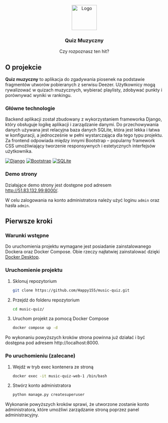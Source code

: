<!-- PROJECT LOGO -->
<br />
<div align="center">
  <a href="https://github.com/Happy155/music-quiz">
    <img src="https://purepng.com/public/uploads/large/purepng.com-music-iconsymbolsiconsapple-iosiosios-8-iconsios-8-721522596085b6osz.png" alt="Logo" width="80" height="80">
  </a>

  <h3 align="center">Quiz Muzyczny</h3>

  <p align="center">
    Czy rozpoznasz ten hit?
  </p>
</div>

<!-- ABOUT THE PROJECT -->
## O projekcie
<strong>Quiz muzyczny</strong> to aplikacja do zgadywania piosenek na podstawie fragmentów utworów pobieranych z serwisu Deezer.
Użytkownicy mogą rywalizować w quizach muzycznych, wybierać playlisty, zdobywać punkty i porównywać wyniki w rankingu.

### Główne technologie
Backend aplikacji został zbudowany z wykorzystaniem frameworka Django, który obsługuje logikę aplikacji i zarządzanie danymi. Do przechowywania danych używana jest relacyjna baza danych SQLite, która jest lekka i łatwa w konfiguracji, a jednocześnie w pełni wystarczająca dla tego typu projektu. Za frontend odpowiada między innymi Bootstrap – popularny framework CSS umożliwiający tworzenie responsywnych i estetycznych interfejsów użytkownika.

[![Django][django]][django-url]
[![Bootstrap][bootstrap]][bootstrap-url]
[![SQLite][sqlite]][sqlite-url]

### Demo strony

Działające demo strony jest dostępne pod adresem http://51.83.132.99:8000/.

W celu zalogowania na konto administratora należy użyć loginu `admin` oraz hasła `admin`.

<!-- GETTING STARTED -->
## Pierwsze kroki

### Warunki wstępne
Do uruchomienia projektu wymagane jest posiadanie zainstalowanego Dockera oraz Docker Compose. Obie rzeczy najłatwiej zainstalować dzięki [Docker Desktop](https://docs.docker.com/get-started/get-docker/).

### Uruchomienie projektu

1. Sklonuj repozytorium
   ```sh
   git clone https://github.com/Happy155/music-quiz.git
   ```
1. Przejdź do folderu repozytorium
   ```sh
   cd music-quiz/
   ```
2. Uruchom projekt za pomocą Docker Compose
   ```sh
   docker compose up -d
   ```
Po wykonaniu powyższych kroków strona powinna już działać i być dostępna pod adresem http://localhost:8000.

### Po uruchomieniu (zalecane)

1. Wejdź w tryb exec kontenera ze stroną
   ```sh
   docker exec -it music-quiz-web-1 /bin/bash
   ```
2. Stwórz konto administratora
   ```sh
   python manage.py createsuperuser
   ```
Wykonanie powyższych kroków sprawi, że utworzone zostanie konto administratora, które umożliwi zarządzanie stroną poprzez panel administracyjny.

[django]: https://img.shields.io/badge/Django-092E20?style=for-the-badge&logo=django&logoColor=green
[django-url]: https://www.djangoproject.com/
[bootstrap]: https://img.shields.io/badge/Bootstrap-563D7C?style=for-the-badge&logo=bootstrap&logoColor=white
[bootstrap-url]: https://getbootstrap.com/
[sqlite]: https://img.shields.io/badge/SQLite-003B57?style=for-the-badge&logo=SQLite&logoColor=white
[sqlite-url]: https://sqlite.org/
